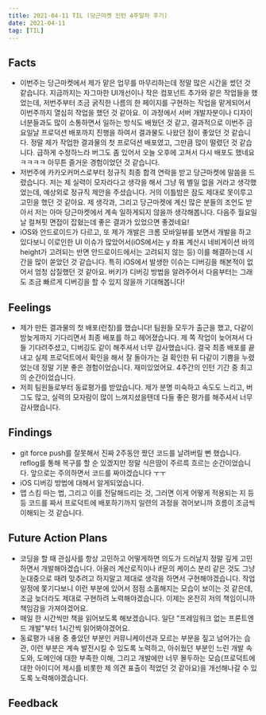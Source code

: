 ```yaml
---
title: 2021-04-11 TIL (당근마켓 인턴 4주일차 후기)
date: 2021-04-11
tag: [TIL]
---
```


## Facts

- 이번주는 당근마켓에서 제가 맡은 업무를 마무리하는데 정말 많은 시간을 썼던 것 같습니다. 지금까지는 자그마한 UI개선이나 작은 컴포넌트 추가와 같은 작업들을 했었는데, 저번주부터 조금 굵직한 나름의 한 페이지를 구현하는 작업을 맡게되어서 이번주까지 열심히 작업을 했던 것 같아요. 이 과정에서 서버 개발자분이나 디자이너분들과도 많이 소통하면서 일하는 방식도 배웠던 것 같고, 결과적으로 이번주 금요일날 프로덕션 배포까지 진행을 하여서 결과물도 나왔던 점이 좋았던 것 같습니다. 정말 제가 작업한 결과물의 첫 프로덕션 배포였고, 그만큼 많이 떨렸던 것 같습니다. 급하게 수정하느라 버그도 좀 있어서 오늘 오후에 고쳐서 다시 배포도 했네요 ㅋㅋㅋㅋ 아무튼 즐거운 경험이었던 것 같습니다.
- 저번주에 카카오커머스로부터 정규직 최종 합격 연락을 받고 당근마켓에 말씀을 드렸습니다. 저는 제 실력이 모자라다고 생각을 해서 그냥 뭐 별일 없을 거라고 생각했었는데, 예상외로 정규직 제안을 주셨습니다. 거의 이틀밤은 잠도 제대로 못이루고 고민을 했던 것 같아요. 제 생각과, 그리고 당근마켓에 계신 많은 분들의 조언도 받아서 저는 아마 당근마켓에서 계속 일하게되지 않을까 생각해봅니다. 다음주 월요일날 컬쳐핏 면접이 잡혔는데 좋은 결과가 있었으면 좋겠네요!
- iOS와 안드로이드가 다르고, 또 제가 개발은 크롬 모바일뷰를 보면서 개발을 하고 있다보니 이로인한 UI 이슈가 많았어서(iOS에서는 y 좌표 계산시 네비게이션 바의 height가 고려되는 반면 안드로이드에서는 고려되지 않는 등) 이를 해결하는데 시간을 많이 쏟았던 것 같습니다. 특히 iOS에서 발생한 이슈는 디버깅을 해본적이 없어서 엄청 삽질했던 것 같아요. 버키가 디버깅 방법을 알려주어서 다음부터는 그래도 조금 빠르게 디버깅을 할 수 있지 않을까 기대해봅니다!

## Feelings

- 제가 만든 결과물의 첫 배포(런칭)를 했습니다! 팀원들 모두가 출근을 했고, 다같이 밤늦게까지 기다리면서 최종 배포를 하고 헤어졌습니다. 제 쪽 작업이 늦어져서 다들 기다려주셨고, 디버깅도 같이 해주셔서 너무 감사했습니다. 결국 최종 배포를 끝내고 실제 프로덕트에서 확인을 해서 잘 돌아가는 걸 확인한 뒤 다같이 기쁨을 누렸었는데 정말 기분 좋은 경험이었습니다. 재미있었어요. 4주간의 인턴 기간 중 최고의 순간이었습니다.
- 저희 팀원들로부터 동료평가를 받았습니다. 제가 분명 미숙하고 속도도 느리고, 버그도 많고, 실력의 모자람이 많이 느껴지셨을텐데 다들 좋은 평가를 해주셔서 너무 감사했습니다.

## Findings

- git force push를 잘못해서 진짜 2주동안 짰던 코드를 날려버릴 뻔 했습니다. reflog를 통해 복구를 할 순 있겠지만 정말 식은땀이 주르륵 흐르는 순간이었습니다. 앞으로는 주의하면서 코드를 짜야겠습니다 ㅜㅜ
- iOS 디버깅 방법에 대해서 알게되었습니다.
- 앱 스킴 따는 법, 그리고 이를 전달해드리는 것, 그러면 이게 어떻게 적용되는 지 등등 코드를 짜서 프로덕트에 배포하기까지 일련의 과정을 겪어보니까 흐름이 조금씩 이해되는 것 같습니다.

## Future Action Plans

- 코딩을 할 때 관심사를 항상 고민하고 어떻게하면 의도가 드러날지 정말 깊게 고민하면서 개발해야겠습니다. 아울러 계산로직이나 if문의 케이스 분리 같은 것도 그냥 눈대중으로 때려 맞추려고 하지말고 제대로 생각을 하면서 구현해야겠습니다. 작업일정에 쫓기다보니 이런 부분에 있어서 점점 소홀해지는 모습이 보이는 것 같은데, 조금 늦더라도 제대로 구현하려 노력해야겠습니다. 이제는 온전히 저의 책임이니까 책임감을 가져야겠어요.
- 매일 한 시간씩만 책을 읽어보도록 해보겠습니다. 일단 "프레임워크 없는 프론트엔드 개발"부터 1시간씩 읽어봐야겠어요.
- 동료평가 내용 중 좋았던 부분인 커뮤니케이션과 모르는 부분을 짚고 넘어가는 습관, 이런 부분은 계속 발전시킬 수 있도록 노력하고, 아쉬웠던 부분인 느린 개발 속도와, 도메인에 대한 부족한 이해, 그리고 개발에만 너무 몰두하는 모습(프로덕트에 대한 아이디어 제시를 비롯한 제 의견 표출이 적었던 것 같아요)을 개선해나갈 수 있도록 노력해야겠습니다.

## Feedback
